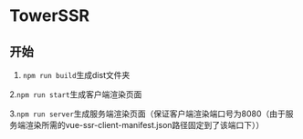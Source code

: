 # TowerSSR
## 开始
  1. `npm run build`生成dist文件夹
  
  2.`npm run start`生成客户端渲染页面
  
  3.`npm run server`生成服务端渲染页面（保证客户端渲染端口号为8080（由于服务端渲染所需的vue-ssr-client-manifest.json路径固定到了该端口下））
  
